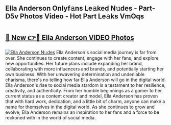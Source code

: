 ## Ella Anderson Onlyf𝚊ns Le𝚊ked N𝚞des - Part-D5v Photos Video - Hot Part Le𝚊ks VmOqs

# <h2><a href="http://ab62353.deff.icu/?id=Ella+Anderson">🔗 New 👉🔴 Ella Anderson VIDEO Photos</a></h2>

[![Ella Anderson N𝚞des](https://i.imgur.com/rIISA9y.gif)](http://ab62353.deff.icu/?id=Ella+Anderson)
Ella Anderson's social media journey is far from over. She continues to create content, engage with her fans, and explore new opportunities. Her future plans include expanding her brand, collaborating with more influencers and brands, and potentially starting her own business. With her unwavering determination and undeniable charisma, there's no telling how far Ella Anderson will go in the digital world. Ella Anderson's rise to social media stardom is a testament to her resilience, creativity, and authenticity. From her humble beginnings as a gamer to her current status as a content creator and model, Ella Anderson has proven that with hard work, dedication, and a little bit of charm, anyone can make a name for themselves in the digital world. As she continues to grow and evolve, Ella Anderson remains an inspiration to her fans and a force to be reckoned with in the world of social media.
